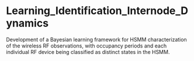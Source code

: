 # Learning_Identification_Internode_Dynamics
Development of a Bayesian learning framework for HSMM characterization of the wireless RF observations, with occupancy periods and each individual RF device being classified as distinct states in the HSMM. 
